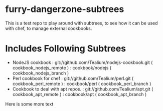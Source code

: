 furry-dangerzone-subtrees
=========================

This is a test repo to play around with subtrees, to see how it can be used with chef, to manage external cookbooks.

Includes Following Subtrees
===========================

<!-- %%cookbooks.json:%% Subtree Section BEGIN **Do not edit** %% -->

   * NodeJS cookbook : git://github.com/Tealium/nodejs-cookbook.git ( cookbook_nodejs_remote ) : cookbook/nodejs ( cookbook_nodejs_branch ) 
   * Perl cookbook for chef : git://github.com/Tealium/perl.git ( cookbook_perl_remote ) : cookbook/perl ( cookbook_perl_branch ) 
   * Cookbook to deal with apt repos. : git://github.com/Tealium/apt.git ( cookbook_apt_remote ) : cookbook/apt ( cookbook_apt_branch ) 

<!-- %%cookbooks.json%% Subtree Section END %% -->



Here is some more text

